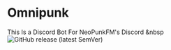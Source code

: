 # Omnipunk
This Is a Discord Bot For NeoPunkFM's Discord
&nbsp
![GitHub release (latest SemVer)](https://img.shields.io/github/v/release/metalgearsolid2/Omnipunk)

